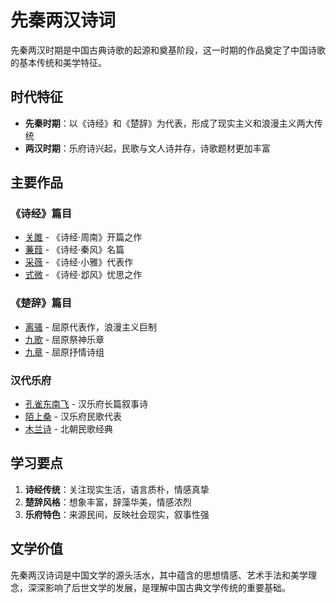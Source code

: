 # 先秦两汉诗词

先秦两汉时期是中国古典诗歌的起源和奠基阶段，这一时期的作品奠定了中国诗歌的基本传统和美学特征。

## 时代特征

- **先秦时期**：以《诗经》和《楚辞》为代表，形成了现实主义和浪漫主义两大传统
- **两汉时期**：乐府诗兴起，民歌与文人诗并存，诗歌题材更加丰富

## 主要作品

### 《诗经》篇目
- [关雎](./关雎.md) - 《诗经·周南》开篇之作
- [蒹葭](./蒹葭.md) - 《诗经·秦风》名篇
- [采薇](./采薇.md) - 《诗经·小雅》代表作
- [式微](./式微.md) - 《诗经·邶风》忧思之作

### 《楚辞》篇目
- [离骚](./离骚.md) - 屈原代表作，浪漫主义巨制
- [九歌](./九歌.md) - 屈原祭神乐章
- [九章](./九章.md) - 屈原抒情诗组

### 汉代乐府
- [孔雀东南飞](./孔雀东南飞.md) - 汉乐府长篇叙事诗
- [陌上桑](./陌上桑.md) - 汉乐府民歌代表
- [木兰诗](./木兰诗.md) - 北朝民歌经典

## 学习要点

1. **诗经传统**：关注现实生活，语言质朴，情感真挚
2. **楚辞风格**：想象丰富，辞藻华美，情感浓烈
3. **乐府特色**：来源民间，反映社会现实，叙事性强

## 文学价值

先秦两汉诗词是中国文学的源头活水，其中蕴含的思想情感、艺术手法和美学理念，深深影响了后世文学的发展，是理解中国古典文学传统的重要基础。